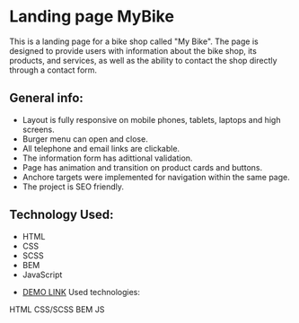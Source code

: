 # Landing page MyBike

This is a landing page for a bike shop called "My Bike". The page is designed to provide users with information about the bike shop, its products, and services, as well as the ability to contact the shop directly through a contact form.

## General info:
* Layout is fully responsive on mobile phones, tablets, laptops and high screens.
* Burger menu can open and close.
* All telephone and email links are clickable.
* The information form has adittional validation.
* Page has animation and transition on product cards and buttons.
* Anchore targets were implemented for navigation within the same page.
* The project is SEO friendly.

## Technology Used:
* HTML
* CSS
* SCSS
* BEM
* JavaScript

- [DEMO LINK](https://oleksandrnikora.github.io/MyBike-landing/)
Used technologies:

HTML
CSS/SCSS
BEM
JS
